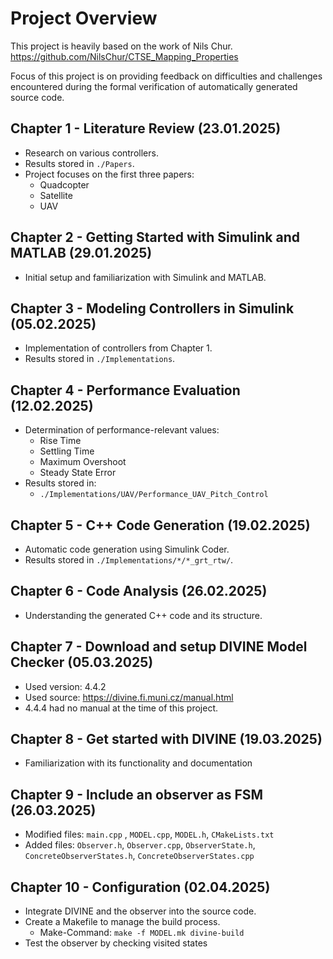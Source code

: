 # Project Overview
This project is heavily based on the work of Nils Chur. <br>
https://github.com/NilsChur/CTSE_Mapping_Properties <br>

Focus of this project is on providing feedback on difficulties and challenges <br>
encountered during the formal verification of automatically generated source code.

## Chapter 1 - Literature Review (23.01.2025)
- Research on various controllers.
- Results stored in `./Papers`.
- Project focuses on the first three papers:
  - Quadcopter
  - Satellite
  - UAV

## Chapter 2 - Getting Started with Simulink and MATLAB (29.01.2025)
- Initial setup and familiarization with Simulink and MATLAB.

## Chapter 3 - Modeling Controllers in Simulink (05.02.2025)
- Implementation of controllers from Chapter 1.
- Results stored in `./Implementations`.

## Chapter 4 - Performance Evaluation (12.02.2025)
- Determination of performance-relevant values:
  - Rise Time
  - Settling Time
  - Maximum Overshoot
  - Steady State Error
- Results stored in:
  - `./Implementations/UAV/Performance_UAV_Pitch_Control`

## Chapter 5 - C++ Code Generation (19.02.2025)
- Automatic code generation using Simulink Coder.
- Results stored in `./Implementations/*/*_grt_rtw/`.

## Chapter 6 - Code Analysis (26.02.2025)
- Understanding the generated C++ code and its structure.

## Chapter 7 - Download and setup DIVINE Model Checker (05.03.2025)
- Used version: 4.4.2
- Used source: https://divine.fi.muni.cz/manual.html
- 4.4.4 had no manual at the time of this project.

## Chapter 8 - Get started with DIVINE (19.03.2025)
- Familiarization with its functionality and documentation

## Chapter 9 - Include an observer as FSM (26.03.2025)
- Modified files: `main.cpp` , `MODEL.cpp`, `MODEL.h`, `CMakeLists.txt`
- Added files: `Observer.h`, `Observer.cpp`, `ObserverState.h`,<br>
  `ConcreteObserverStates.h`, `ConcreteObserverStates.cpp`

## Chapter 10 - Configuration (02.04.2025)
- Integrate DIVINE and the observer into the source code.
- Create a Makefile to manage the build process.
  - Make-Command: `make -f MODEL.mk divine-build`
- Test the observer by checking visited states
